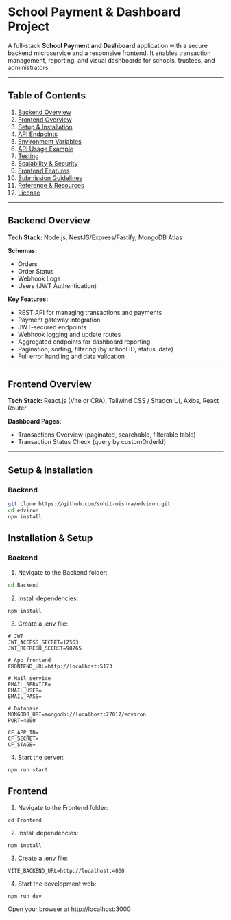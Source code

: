 # School Payment & Dashboard Project

A full-stack **School Payment and Dashboard** application with a secure backend microservice and a responsive frontend. It enables transaction management, reporting, and visual dashboards for schools, trustees, and administrators.

---

## Table of Contents
1. [Backend Overview](#backend-overview)  
2. [Frontend Overview](#frontend-overview)  
3. [Setup & Installation](#setup--installation)  
4. [API Endpoints](#api-endpoints-backend)  
5. [Environment Variables](#environment-variables)  
6. [API Usage Example](#api-usage-example)  
7. [Testing](#testing)  
8. [Scalability & Security](#scalability--security)  
9. [Frontend Features](#frontend-features)  
10. [Submission Guidelines](#submission-guidelines)  
11. [Reference & Resources](#reference--resources)  
12. [License](#license)  

---

## Backend Overview
**Tech Stack:** Node.js, NestJS/Express/Fastify, MongoDB Atlas  

**Schemas:**  
- Orders  
- Order Status  
- Webhook Logs  
- Users (JWT Authentication)  

**Key Features:**  
- REST API for managing transactions and payments  
- Payment gateway integration  
- JWT-secured endpoints  
- Webhook logging and update routes  
- Aggregated endpoints for dashboard reporting  
- Pagination, sorting, filtering (by school ID, status, date)  
- Full error handling and data validation  

---

## Frontend Overview
**Tech Stack:** React.js (Vite or CRA), Tailwind CSS / Shadcn UI, Axios, React Router

**Dashboard Pages:**  
- Transactions Overview (paginated, searchable, filterable table)  
- Transaction Status Check (query by customOrderId)  


---

## Setup & Installation

### Backend
```bash
git clone https://github.com/sohit-mishra/edviron.git
cd edviron
npm install
```

## **Installation & Setup**

### **Backend**

1. Navigate to the Backend folder:

```bash
cd Backend
```

2. Install dependencies:

```
npm install
```

3. Create a .env file:

```
# JWT
JWT_ACCESS_SECRET=12563
JWT_REFRESH_SECRET=98765

# App frontend
FRONTEND_URL=http://localhost:5173

# Mail service
EMAIL_SERVICE=
EMAIL_USER=
EMAIL_PASS=

# Database
MONGODB_URI=mongodb://localhost:27017/edviron
PORT=4000

CF_APP_ID=
CF_SECRET=
CF_STAGE=
```

4. Start the server:

```
npm run start
```

## Frontend

1. Navigate to the Frontend folder:

```
cd Frontend

```

2. Install dependencies:

```
npm install
```

3. Create a .env file:

```
VITE_BACKEND_URL=http://localhost:4000
```

4. Start the development web:

```
npm run dev
```

Open your browser at http://localhost:3000
